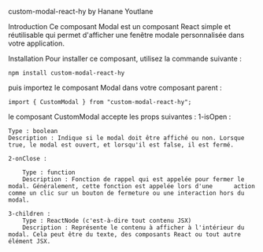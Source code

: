 custom-modal-react-hy by Hanane Youtlane


Introduction
Ce composant Modal est un composant React simple et réutilisable qui permet d'afficher une fenêtre modale personnalisée dans votre application.

Installation
Pour installer ce composant, utilisez la commande suivante :

    npm install custom-modal-react-hy   

puis importez le composant Modal dans votre composant parent :

    import { CustomModal } from "custom-modal-react-hy";



le composant CustomModal accepte les props suivantes :
    1-isOpen :

    Type : boolean
    Description : Indique si le modal doit être affiché ou non. Lorsque true, le modal est ouvert, et lorsqu'il est false, il est fermé.

    2-onClose :

        Type : function
        Description : Fonction de rappel qui est appelée pour fermer le modal. Généralement, cette fonction est appelée lors d'une      action comme un clic sur un bouton de fermeture ou une interaction hors du modal.

    3-children :
        Type : ReactNode (c'est-à-dire tout contenu JSX)
        Description : Représente le contenu à afficher à l'intérieur du modal. Cela peut être du texte, des composants React ou tout autre élément JSX.